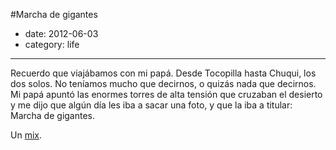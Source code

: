 #Marcha de gigantes

- date: 2012-06-03
- category: life

--------

Recuerdo que viajábamos con mi papá. Desde Tocopilla hasta Chuqui, los dos solos. No teníamos mucho que decirnos, o quizás nada que decirnos. Mi papá apuntó las enormes torres de alta tensión que cruzaban el desierto y me dijo que algún día les iba a sacar una foto, y que la iba a titular: Marcha de gigantes.

Un [mix](http://www.mixcloud.com/HeadphoneCommute/simon-scott-headphone-commute-mix/).
